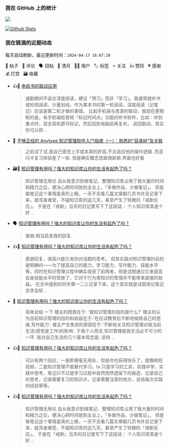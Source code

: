 ### 我在 GitHub 上的统计

<a title="Hits" target="_blank" href="https://github.com/Crowds21/Crowds21"><img src="https://hits.b3log.org/crowds21/crowds21.svg"></a>

[![Github Stats](https://github-readme-stats.vercel.app/api?username=crowds21&theme=tokyonight&show_icons=true)](https://github.com/crowds21)

<!--events start -->

### 我在链滴的近期动态

每天自动刷新，最近更新时间：`2024-04-17 16:07:29`

📝 帖子 &nbsp; 💬 评论 &nbsp; 🗣 回帖 &nbsp; 🌙 清月 &nbsp; 👨‍💻 用户 &nbsp; 🏷️ 标签 &nbsp; ⭐️ 关注 &nbsp; 👍 赞同 &nbsp; 💗 感谢 &nbsp; 💰 打赏 &nbsp; 🗃 收藏

* 👍💬 [电纸书的联动应用](https://ld246.com/article/1712542927986/comment/1712546410132#comments)

  > 通勤期间不适合深度阅读，建议「预习」而非「学习」。我通常就听书或检视阅读、少量划线，作为某本书的第一轮阅读，深度阅读（记笔记）应该是第二轮才做的事情。 比起手机端与思源的联动，我现在更期盼的是，有手机端给音频「标记时间点」功能的听书软件，比如：听到重点时，双击耳机即可标记，然后回到电脑前再复听。 说回联动，其实你可以把 ..
* 💬 [不够正经的 Anytype 知识管理软件入门指南（一）：熟悉的“目录树”及关联](https://ld246.com/article/1712556286931/comment/1712563423453#comments)

  > 之前试了试,我自己感觉上手成本真的好高,不太适应他的操作逻辑. 而且闪卡复习体验差了一些. 但是确实概念思路很新颖.界面也好看
* 🗃📝 [知识管理有用吗？强大的知识库让你的生活有起色了吗？](https://ld246.com/article/1712308037886)

  > 知识管理无用论 自从我意识到做笔记、整理知识库占用了我大量的时间和精力之后，便决心把时间放到主业上，「多做作品，少做笔记」。 但是做笔记这个事情是真的上瘾，一天不去看几篇文章翻几页书并且记录下来，就浑身难受，不碰知识库的这几天，甚至产生了轻微的「戒断反应」。 于是在「戒断」当天的日记里写下了这段话： 个人知识库真是个好 ..
* 🗣 [知识管理有用吗？强大的知识库让你的生活有起色了吗？](https://ld246.com/article/1712308037886/comment/1712377444897#comments)

  > 谢谢,相当启发我的回复.
* 👍💬 [知识管理有用吗？强大的知识库让你的生活有起色了吗？](https://ld246.com/article/1712308037886/comment/1712377444897#comments)

  > 感谢回复，很高兴能引发你对话题的思考。 但其实我对知识管理的目的是明确的——为了提高自己的能力，学习能力、写作能力、技能水平等，同时在知识管理过程中确实收获了前两者，但是试图通过它来提高自身技能水平时受挫了，它对于行为类知识的管理并不能带来直接的助益。 在文中提到的将步骤一二三记录下来，这个其实就是试图用记笔记去学会软 ..
* 💬 [知识管理有用吗？强大的知识库让你的生活有起色了吗？](https://ld246.com/article/1712308037886/comment/1712375183080#comments)

  > 简单总结 一下 楼主的困惑在于: '我知识管理的目的是什么?' 楼主的认为目前知识管理的目的和收益在于:'在应试教育后不断地锻炼自己的思维,写作能力'. 楼主产生焦虑的原因在于:'不断地关注知识管理对我当前生活(感觉是工作)的影响'. 于我个人而言,知识管理是我生活必不可少的一环. 我对自己生活的几个基本观念是: 坚持 ..
* 👍💬 [知识管理有用吗？强大的知识库让你的生活有起色了吗？](https://ld246.com/article/1712308037886/comment/1712352592549#comments)

  > 可以有两个回应，一是即便毫无用处，但是你也获得快乐了，就像刷短视频，二是知识管理不能替代学习，ta 只是学习的工具，实践中学，实践中思考，笔记只不过是学习过程中自然而然遗留下的痕迹，记录自己的思考，记录需要复习的知识点，记录需要注意的地方，总结每次实践的经验等等。
* 👍📝 [知识管理有用吗？强大的知识库让你的生活有起色了吗？](https://ld246.com/article/1712308037886)

  > 知识管理无用论 自从我意识到做笔记、整理知识库占用了我大量的时间和精力之后，便决心把时间放到主业上，「多做作品，少做笔记」。 但是做笔记这个事情是真的上瘾，一天不去看几篇文章翻几页书并且记录下来，就浑身难受，不碰知识库的这几天，甚至产生了轻微的「戒断反应」。 于是在「戒断」当天的日记里写下了这段话： 个人知识库真是个好 ..


<!--events end -->
